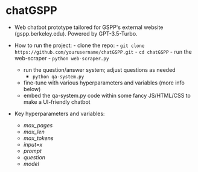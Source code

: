 # chatGSPP

- Web chatbot prototype tailored for GSPP's external website (gspp.berkeley.edu). Powered by GPT-3.5-Turbo.

- How to run the project:
        - clone the repo:
		- `git clone https://github.com/yourusername/chatGSPP.git`
		- `cd chatGSPP`
        - run the web-scraper
		- `python web-scraper.py`
	- run the question/answer system; adjust questions as needed
		- `python qa-system.py`
	- fine-tune with various hyperparameters and variables (more info below)
	- embed the qa-system.py code within some fancy JS/HTML/CSS to make a UI-friendly chatbot

- Key hyperparameters and variables:
	- *max_pages*
	- *max_len*
	- *max_tokens*
	- *input=x*
	- *prompt*
	- *question*
	- *model*
